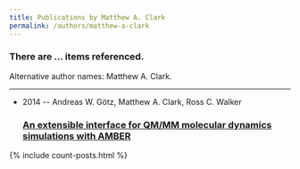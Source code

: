 ```yaml
---
title: Publications by Matthew A. Clark
permalink: /authors/matthew-a-clark
---
```


<h3 id="number-posts">There are ... items referenced.</h3>
<p id='info-authors'>Alternative author names: Matthew A. Clark.</p>
<hr />
<ul class="post-list">
<li><span class='post-meta'>2014 -- Andreas W. Götz, Matthew A. Clark, Ross C. Walker</span><h3><a class='post-link' href="{{ site.baseurl }}/an-extensible-interface-for-qm-mm-molecular-dynamics-simulations-with-amber">An extensible interface for QM/MM molecular dynamics simulations with AMBER</a></h3></li>

</ul>
{% include count-posts.html %}
